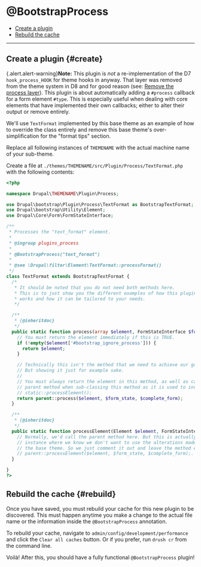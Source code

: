 <!-- @file Documentation for the @BootstrapProcess annotated plugin. -->
<!-- @defgroup -->
<!-- @ingroup -->

# @BootstrapProcess

- [Create a plugin](#create)
- [Rebuild the cache](#rebuild)

---

## Create a plugin {#create}

{.alert.alert-warning}**Note:** This plugin is _not_ a re-implementation of the D7 `hook_process_HOOK` for theme hooks
in anyway. That layer was removed from the theme system in D8 and for good reason (see:
[Remove the process layer](https://www.drupal.org/node/1843650)). This plugin is about automatically adding a `#process`
callback for a form element `#type`. This is especially useful when dealing with core elements that have implemented
their own callbacks; either to alter their output or remove entirely.

We'll use `TextFormat` implemented by this base theme as an example of how to override the class entirely and remove
this base theme's over-simplification for the "format tips" section.

Replace all following instances of `THEMENAME` with the actual machine name of your sub-theme.

Create a file at `./themes/THEMENAME/src/Plugin/Process/TextFormat.php` with the following contents:

```php
<?php

namespace Drupal\THEMENAME\Plugin\Process;

use Drupal\bootstrap\Plugin\Process\TextFormat as BootstrapTextFormat;
use Drupal\bootstrap\Utility\Element;
use Drupal\Core\Form\FormStateInterface;

/**
 * Processes the "text_format" element.
 *
 * @ingroup plugins_process
 *
 * @BootstrapProcess("text_format")
 *
 * @see \Drupal\filter\Element\TextFormat::processFormat()
 */
class TextFormat extends BootstrapTextFormat {
  /*
   * It should be noted that you do not need both methods here.
   * This is to just show you the different examples of how this plugin
   * works and how it can be tailored to your needs.
   */

  /**
   * {@inheritdoc}
   */
  public static function process(array $element, FormStateInterface $form_state, array &$complete_form) {
    // You must return the element immediately if this is TRUE.
    if (!empty($element['#bootstrap_ignore_process'])) {
      return $element;
    }

    // Technically this isn't the method that we need to achieve our goal.
    // But showing it just for example sake.
    //
    // You must always return the element in this method, as well as call the
    // parent method when sub-classing this method as it is used to invoke
    // static::processElement();
    return parent::process($element, $form_state, $complete_form);
  }

  /**
   * {@inheritdoc}
   */
  public static function processElement(Element $element, FormStateInterface $form_state, array &$complete_form) {
    // Normally, we'd call the parent method here. But this is actually an
    // instance where we know we don't want to use the alterations made by
    // the base theme. So we just comment it out and leave the method empty.
    // parent::processElement($element, $form_state, $complete_form);.
  }

}
?>
```

## Rebuild the cache {#rebuild}

Once you have saved, you must rebuild your cache for this new plugin to be discovered. This must happen anytime you make
a change to the actual file name or the information inside the `@BootstrapProcess` annotation.

To rebuild your cache, navigate to `admin/config/development/performance` and click the `Clear all caches` button. Or if
you prefer, run `drush cr` from the command line.

Voilà! After this, you should have a fully functional `@BootstrapProcess`
plugin!
